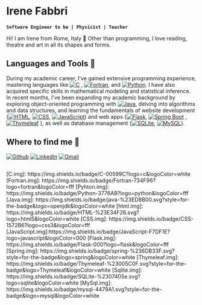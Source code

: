 # Irene Fabbri
**`Software Engineer to be | Physicist | Teacher`**

   Hi! I am Irene from Rome, Italy 🍕
   Other than programming, I love reading, theatre and art in all its shapes and forms.

## Languages and Tools 🧰

During my academic career, I've gained extensive programming experience, mastering languages like [![C](https://img.shields.io/badge/C-00599C?logo=c&logoColor=white)](#)
, [![Fortran](https://img.shields.io/badge/Fortran-734F96?logo=fortran&logoColor=fff)](#), and [![Python](https://img.shields.io/badge/Python-3776AB?logo=python&logoColor=fff)](#). I have also acquired specific skills in mathematical modeling and statistical inference. In recent months, I've been expanding my academic background by exploring object-oriented programming with [![Java](https://img.shields.io/badge/Java-%23ED8B00.svg?logo=openjdk&logoColor=white)](#), delving into algorithms and data structures, and learning the fundamentals of website development ([![HTML](https://img.shields.io/badge/HTML-%23E34F26.svg?logo=html5&logoColor=white)](#), [![CSS](https://img.shields.io/badge/CSS-1572B6?logo=css3&logoColor=fff)](#), [![JavaScript](https://img.shields.io/badge/JavaScript-F7DF1E?logo=javascript&logoColor=000)](#)) and web apps ([![Flask](https://img.shields.io/badge/Flask-000?logo=flask&logoColor=fff)](#), [![Spring Boot](https://img.shields.io/badge/Spring%20Boot-6DB33F?logo=springboot&logoColor=fff)](#)
, [![Thymeleaf](https://img.shields.io/badge/Thymeleaf-%23005C0F.svg?style=for-the-badge&logo=Thymeleaf&logoColor=white)](#)
), as well as database management ([![SQLite](https://img.shields.io/badge/SQLite-%2307405e.svg?logo=sqlite&logoColor=white)](#), [![MySQL](https://img.shields.io/badge/MySQL-4479A1?logo=mysql&logoColor=fff)](#)).

##
## Where to find me 👋
   <a href="https://github.com/irene-fabbri" target="_blank"><img alt="Github" src="https://img.shields.io/badge/GitHub-%2312100E.svg?&style=for-the-badge&logo=Github&logoColor=white" /></a>
   <a href="https://www.linkedin.com/in/ifabbri" target="_blank"><img alt="LinkedIn" src="https://img.shields.io/badge/linkedin-%230077B5.svg?&style=for-the-badge&logo=linkedin&logoColor=white" /></a>
   <a href="mailto:irenefabbri.ed@gmail.com" target="_blank"><img alt="Gmail" src="https://img.shields.io/badge/Gmail-D14836?style=for-the-badge&logo=gmail&logoColor=white" /></a>
##
<link
  rel="stylesheet"
  href="https://cdn.jsdelivr.net/gh/lipis/flag-icons@7.2.3/css/flag-icons.min.css"
/>
<!---
irene-fabbri/irene-fabbri is a ✨ special ✨ repository because its `README.md` (this file) appears on your GitHub profile.
You can click the Preview link to take a look at your changes.
--->
<!-- MARKDOWN LINKS & IMAGES -->
[C.img]: https://img.shields.io/badge/C-00599C?logo=c&logoColor=white
[Fortran.img]: https://img.shields.io/badge/Fortran-734F96?logo=fortran&logoColor=fff
[Pyhton.img]: https://img.shields.io/badge/Python-3776AB?logo=python&logoColor=fff
[Java.img]: https://img.shields.io/badge/java-%23ED8B00.svg?style=for-the-badge&logo=openjdk&logoColor=white
[html.img]: https://img.shields.io/badge/HTML-%23E34F26.svg?logo=html5&logoColor=white
[CSS.img]: https://img.shields.io/badge/CSS-1572B6?logo=css3&logoColor=fff
[JavaScript.img]:https://img.shields.io/badge/JavaScript-F7DF1E?logo=javascript&logoColor=000
[Flask.img]: https://img.shields.io/badge/Flask-000?logo=flask&logoColor=fff
[Spring.img]: https://img.shields.io/badge/spring-%236DB33F.svg?style=for-the-badge&logo=spring&logoColor=white
[Thymeleaf.img]: https://img.shields.io/badge/Thymeleaf-%23005C0F.svg?style=for-the-badge&logo=Thymeleaf&logoColor=white
[Sqlite.img]: https://img.shields.io/badge/SQLite-%2307405e.svg?logo=sqlite&logoColor=white
[MySql.img]: https://img.shields.io/badge/mysql-4479A1.svg?style=for-the-badge&logo=mysql&logoColor=white

